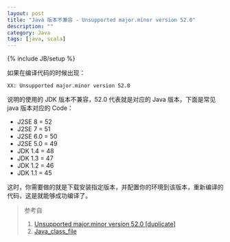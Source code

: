 ```yaml
---
layout: post
title: "Java 版本不兼容 - Unsupported major.minor version 52.0"
description: ""
category: Java 
tags: [java, scala]
---
```

{% include JB/setup %}

如果在编译代码的时候出现：

	XX: Unsupported major.minor version 52.0

说明的使用的 JDK 版本不兼容，52.0 代表就是对应的 Java 版本，下面是常见 java 版本对应的 Code：

* J2SE 8 = 52
* J2SE 7 = 51
* J2SE 6.0 = 50
* J2SE 5.0 = 49
* JDK 1.4 = 48
* JDK 1.3 = 47
* JDK 1.2 = 46
* JDK 1.1 = 45

这时，你需要做的就是下载安装指定版本，并配置你的环境到该版本，重新编译的代码，这是就能够成功编译了。

> 参考自
> 	
> 1. [Unsupported major.minor version 52.0 [duplicate]](http://stackoverflow.com/questions/22489398/unsupported-major-minor-version-52-0)
> 2. [Java_class_file](https://en.wikipedia.org/wiki/Java_class_file)
